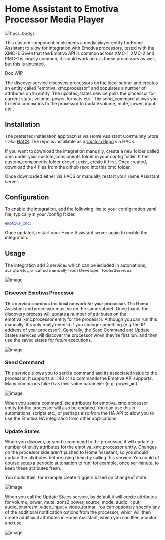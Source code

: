# Home Assistant to Emotiva Processor Media Player


[![hacs_badge](https://img.shields.io/badge/HACS-Custom-41BDF5.svg?style=for-the-badge)](https://github.com/hacs/integration)


This custom component implements a media player entity for Home Assistant to allow for integration with Emotiva processors, tested with the XMC-1.  Given that the Emotiva API is common across XMC-1, XMC-2 and RMC-1 is largely common, it should work across these processors as well, but this is untested.  

Doc WIP

The discover service discovers processors on the local subnet and creates an entity called "emotiva_xmc.processor" and populates a number of attributes on thi entity.  The updates_states service polls the processor for current status volume, power, formats etc..  The send_command allows you to send commands to the processor to update volume, mute, power, input etc..

## Installation

The preferred installation approach is via Home Assistant Community Store - aka [HACS](https://hacs.xyz/).  The repo is installable as a [Custom Repo](https://hacs.xyz/docs/faq/custom_repositories) via HACS.

If you want to download the integration manually, create a new folder called xmc under your custom_components folder in your config folder.  If the custom_components folder doesn't exist, create it first.  Once created, download the 4 files from the [github repo](https://github.com/peteS-UK/xmc/tree/main/custom_components/xmc) into this xmc folder.

Once downloaded either via HACS or manually, restart your Home Assistant server.

## Configuration

To enable the integration, add the following line to your configuration.yaml file, typically in your /config folder.

```yaml
emotiva_xmc:
```

Once updated, restart your Home Assistant server again to enable the integration.

## Usage

The integration add 3 services which can be included in automations, scripts etc., or called manually from Developer Tools/Services.

![image](https://github.com/peteS-UK/xmc/assets/64092177/b44b130e-f570-4365-b79d-6988130d2d64)

### Discover Emotiva Processor 

This service searches the local network for your processor.  The Home Assistant and processor must be on the same subnet.  Once found, the discovery process will update a number of attributes on the emotiva_xmc.processor entity for the processor.  Although you can run this manually, it's only really needed if you change something (e.g. the IP address of your processor).  Generally, the Send Command and Update States services will discover the processor when they're first run, and then use the saved states for future executions.

![image](https://github.com/peteS-UK/xmc/assets/64092177/080d56e6-3691-4064-ac5d-9a4cdb022d71)

### Send Command

This service allows you to send a command and its associated value to the processor.  It supports all 140 or so commands the Emotiva API supports.  Many commands take 0 as their value parameter (e.g. power_on).

![image](https://github.com/peteS-UK/xmc/assets/64092177/e9bc9bb1-f0fe-4ad0-bd0d-1762ce147078)

When you send a command, the attributes for emotiva_xmc.processor entity for the processor will also be updated.  You can use this in automations, scripts etc., or perhaps also from the HA API to allow you to use the Emotiva HA integration from other applications.

### Update States

When you discover, or send a command to the processor, it will update a number of entity attributes for the emotiva_xmc.processor entity.  Changes on the processor side aren't pushed to Home Assistant, so you should update the attributes before using them by calling this service.  You could of course setup a periodic automation to run, for example, once per minute, to keep these attributes fresh.

You could then, for example create triggers based on change of state

![image](https://github.com/peteS-UK/xmc/assets/64092177/6987142d-1bec-4602-953e-26a37948cf3e)

When you call the Update States service, by default it will create attributes for volume, power, mute, zone2 power, source, mode, audio_input, audio_bitstream, video_input &  video_format.  You can optionally specify any of the additional notification options from the processor, which will then create additional attributes in Home Assistant, which you can then monitor and use.

![image](https://github.com/peteS-UK/xmc/assets/64092177/05822950-efcc-435b-aa7f-22f0b17d10e1)








